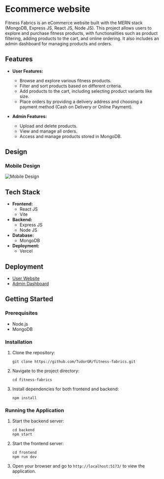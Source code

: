 # Ecommerce website

Fitness Fabrics is an eCommerce website built with the MERN stack (MongoDB, Express JS, React JS, Node JS). This project allows users to explore and purchase fitness products, with functionalities such as product filtering, adding products to the cart, and online ordering. It also includes an admin dashboard for managing products and orders.

## Features

- **User Features:**
  - Browse and explore various fitness products.
  - Filter and sort products based on different criteria.
  - Add products to the cart, including selecting product variants like size.
  - Place orders by providing a delivery address and choosing a payment method (Cash on Delivery or Online Payment).

- **Admin Features:**
  - Upload and delete products.
  - View and manage all orders.
  - Access and manage products stored in MongoDB.
 
## Design

### Mobile Design
![Mobile Design](https://github.com/user-attachments/assets/64572805-f61c-4325-848b-5a22080ca7c4)

## Tech Stack

- **Frontend:**
  - React JS
  - Vite
- **Backend:**
  - Express JS
  - Node JS
- **Database:**
  - MongoDB
- **Deployment:**
  - Vercel

## Deployment

- [User Website](https://fitness-fabrics.vercel.app/)
- [Admin Dashboard](https://fitness-fabrics-admin.vercel.app/)

## Getting Started

### Prerequisites

- Node.js
- MongoDB

### Installation

1. Clone the repository:
   ```
   git clone https://github.com/TudorGR/fitness-fabrics.git
   ```
2. Navigate to the project directory:
   ```
   cd fitness-fabrics
   ```
3. Install dependencies for both frontend and backend:
   ```
   npm install
   ```
### Running the Application

1. Start the backend server:
   ```
   cd backend
   npm start
   ```
2. Start the frontend server:
   ```
   cd frontend
   npm run dev
   ```
3. Open your browser and go to `http://localhost:5173/` to view the application.
